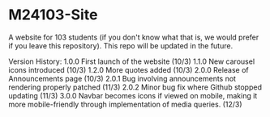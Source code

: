 # M24103-Site
A website for 103 students (if you don't know what that is, we would prefer if you leave this repository).
This repo will be updated in the future.

Version History:
1.0.0 First launch of the website (10/3)
1.1.0 New carousel icons introduced (10/3)
1.2.0 More quotes added (10/3)
2.0.0 Release of Announcements page (10/3)
2.0.1 Bug involving announcements not rendering properly patched (11/3)
2.0.2 Minor bug fix where Github stopped updating (11/3)
3.0.0 Navbar becomes icons if viewed on mobile, making it more mobile-friendly through implementation of media             queries. (12/3)
